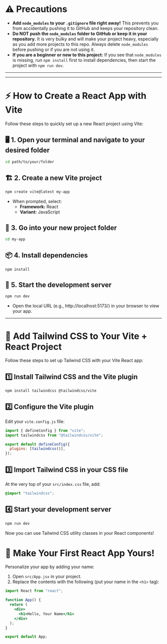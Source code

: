 # ⚠️ Precautions

- **Add `node_modules` to your `.gitignore` file right away!** This prevents you from accidentally pushing it to GitHub and keeps your repository clean.
- **Do NOT push the `node_modules` folder to GitHub or keep it in your repository.** It is very bulky and will make your project heavy, especially as you add more projects to this repo. Always delete `node_modules` before pushing or if you are not using it.
- **If you are a beginner or new to this project:** If you see that `node_modules` is missing, run `npm install` first to install dependencies, then start the project with `npm run dev`.

---

---

# ⚡ How to Create a React App with Vite

Follow these steps to quickly set up a new React project using Vite:

## 🖥️ 1. Open your terminal and navigate to your desired folder

```sh
cd path/to/your/folder
```

## 🏗️ 2. Create a new Vite project

```sh
npm create vite@latest my-app
```

- When prompted, select:
  - **Framework:** React
  - **Variant:** JavaScript

## 📂 3. Go into your new project folder

```sh
cd my-app
```

## 📦 4. Install dependencies

```sh
npm install
```

## 🚀 5. Start the development server

```sh
npm run dev
```

- Open the local URL (e.g., http://localhost:5173/) in your browser to view your app.

---

# 🌈 Add Tailwind CSS to Your Vite + React Project

Follow these steps to set up Tailwind CSS with your Vite React app:

## 1️⃣ Install Tailwind CSS and the Vite plugin

```sh
npm install tailwindcss @tailwindcss/vite
```

## 2️⃣ Configure the Vite plugin

Edit your `vite.config.js` file:

```js
import { defineConfig } from "vite";
import tailwindcss from "@tailwindcss/vite";

export default defineConfig({
  plugins: [tailwindcss()],
});
```

## 3️⃣ Import Tailwind CSS in your CSS file

At the very top of your `src/index.css` file, add:

```css
@import "tailwindcss";
```

## 4️⃣ Start your development server

```sh
npm run dev
```

Now you can use Tailwind CSS utility classes in your React components!




# 👤 Make Your First React App Yours!

Personalize your app by adding your name:

1. Open `src/App.jsx` in your project.
2. Replace the contents with the following (put your name in the `<h1>` tag):

```jsx
import React from "react";

function App() {
  return (
    <div>
      <h1>Hello, Your Name</h1>
    </div>
  );
}

export default App;
```

